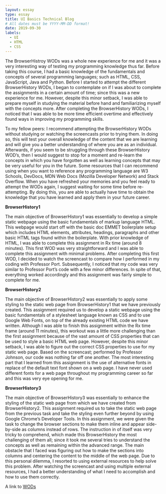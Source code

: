 ```yaml
---
layout: essay
type: essay
title: UI Basics Technical Blog
# All dates must be YYYY-MM-DD format!
date: 2019-09-30
labels:
  - UI
  - HTML
  - CSS
---
```


The BrowserHistroy WODs was a whole new experience for me and it was a very interesting way of testing my programming knowledge thus far. Before taking this course, I had a basic knowledge of the fundamentals and concepts of several programming languages; such as HTML, CSS, JavaScript, Java and Python. Before I started to attempt the different BrowserHistory WODs, I began to contemplate on if I was about to complete the assignments in a certain amount of time; since this was a new experience for me. However, despite this minor setback, I was able to prepare myself in studying the material before hand and familiarizing myself with the concepts more. After completing the BrowserHistory WODs, I noticed that I was able to be more time efficient overtime and effectively found ways in improving my programming skills.

To my fellow peers: I recommend attempting the BrowserHistory WODs without studying or watching the screencasts prior to trying them. In doing so, this will test your overall knowledge of the content that we are learning and will give you a better understanding of where you are as an individual. Afterwards, if you seem to be struggling through these BrowserHistory WOD’s, then I would suggest to stop for a moment and re-learn the concepts in which you have forgotten as well as learning concepts that may be very useful for you in the future. Some resources that I can recommend using when you want to reference any programming language are W3 Schools, DevDocs, MDN Web Docs (Mozilla Developer Network) and Stack Overflow. When you have refreshed your memories and you feel ready to attempt the WODs again, I suggest waiting for some time before re-attempting. By doing this, you are able to actually have time to obtain the knowledge that you have learned and apply them in your future career.

**BrowserHistory1**

The main objective of BrowserHistory1 was essentially to develop a simple static webpage using the basic fundamentals of markup language HTML. This webpage would start off with the basic doc EMMET boilerplate setup which includes HTML elements, attributes, headings, paragraphs and other basic HTML tags found within the boilerplate. With prior knowledge of HTML, I was able to complete this assignment in Rx time (around 8 minutes). This first WOD was very straightforward and I was able to complete this assignment with minimal problems. After completing this first WOD, I decided to watch the screencast to compare how I performed in my coding with Professor Port. Subsequently, I noticed that my code was very similar to Professor Port’s code with a few minor differences. In spite of that, everything worked accordingly and this assignment was fairly simple to complete for me.

**BrowserHistory2**

The main objective of BrowserHistory2 was essentially to apply some styling to the static web page from BrowserHistory1 that we have previously created. This assignment required us to develop a static webpage using the basic fundamentals of a stylesheet language known as CSS and to use Google Web Fonts, on top of the already existing HTML code we have written. Although I was able to finish this assignment within the Rx time frame (around 11 minutes), this workout was a little more challenging than the first assignment because of the vast amount of CSS properties that can be used to style a basic HTML web page. However, despite this minor setback, I was able to figure out the correct CSS properties to use for my static web page. Based on the screencast; performed by Professor Johnson, our code was nothing far off one another. The most interesting part that I learned from this assignment is the use of alternative fonts in replace of the default text font shown on a web page. I have never used different fonts for a web page throughout my programming career so far and this was very eye opening for me.

**BrowserHistory3**

The main objective of BrowserHistory3 was essentially to enhance the styling of the static web page from which we have created from BrowserHistory2. This assignment required us to take the static web page from the previous task and take the styling even further beyond by using Google Chrome’s Developer Tools. In this assignment, we were given the task to change the browser sections to make them inline and appear side-by-side as columns instead of rows. The instruction in of itself was very tricky to comprehend, which made this BrowserHistory the most challenging of them all; since it took me several tries to understand the concepts as well as remaining within the advanced range. The main obstacle that I faced was figuring out how to make the sections into columns and centering the content to the middle of the web page. Due to this personal dilemma, I resorted to using external resources to help solve this problem. After watching the screencast and using multiple external resources, I had a better understanding of what I need to accomplish and how to use them correctly.

A link to [WODs](https://github.com/DBarit/ITM352_F19_repo/tree/master/WODs)
